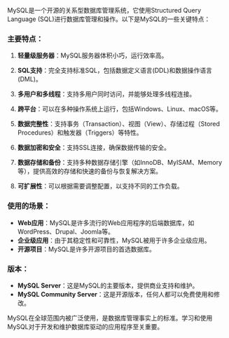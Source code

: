 
MySQL是一个开源的关系型数据库管理系统，它使用Structured Query Language (SQL)进行数据库管理和操作。以下是MySQL的一些关键特点：

### 主要特点：

1. **轻量级服务器**：MySQL服务器体积小巧，运行效率高。

2. **SQL支持**：完全支持标准SQL，包括数据定义语言(DDL)和数据操作语言(DML)。

3. **多用户和多线程**：支持多用户同时访问，并能够处理多线程连接。

4. **跨平台**：可以在多种操作系统上运行，包括Windows、Linux、macOS等。

5. **数据完整性**：支持事务（Transaction）、视图（View）、存储过程（Stored Procedures）和触发器（Triggers）等特性。

6. **数据加密和安全**：支持SSL连接，确保数据传输的安全。

7. **数据存储和备份**：支持多种数据存储引擎（如InnoDB、MyISAM、Memory等），提供高效的存储和快速的备份与恢复解决方案。

8. **可扩展性**：可以根据需要调整配置，以支持不同的工作负载。

### 使用的场景：

- **Web应用**：MySQL是许多流行的Web应用程序的后端数据库，如WordPress、Drupal、Joomla等。
- **企业级应用**：由于其稳定性和可靠性，MySQL被用于许多企业级应用。
- **开源项目**：MySQL是许多开源项目的首选数据库。

### 版本：

- **MySQL Server**：这是MySQL的主要版本，提供商业支持和维护。
- **MySQL Community Server**：这是开源版本，任何人都可以免费使用和修改。

MySQL在全球范围内被广泛使用，是数据库管理事实上的标准。学习和使用MySQL对于开发和维护数据库驱动的应用程序至关重要。